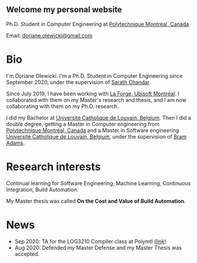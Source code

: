## Welcome my personal website

Ph.D. Student in Computer Engineering at [Polytechnique Montréal, Canada](https://www.polymtl.ca/)

Email: <doriane.olewicki@gmail.com>

# Bio
I'm Doriane Olewicki.
I'm a Ph.D. Student in Computer Engineering since September 2020, under the supervision of [Sarath Chandar](http://sarathchandar.in/). 

Since July 2019, I have been working with [La Forge, Ubisoft Montréal](https://montreal.ubisoft.com/en/our-engagements/research-and-development/). I collaborated with them on my Master's research and thesis, and I am now collaborating with them on my Ph.D. research.

I did my Bachelor at [Université Catholique de Louvain, Belgium](https://uclouvain.be/). Then I did a double degree, getting a Master in Computer engineering from [Polytechnique Montréal, Canada](https://www.polymtl.ca/) and a Master in Software engineering [Université Catholique de Louvain, Belgium](https://uclouvain.be/), under the supervision of [Bram Adams](https://mcis.cs.queensu.ca/bram.html).


# Research interests
Continual learning for Software Engineering, Machine Learning, Continuous Integration, Build Automation.
 
My Master thesis was called **On the Cost and Value of Build Automation**.

# News

- Sep 2020: TA for the LOG3210 Compiler class at Polymtl [(link)](https://www.polymtl.ca/programmes/cours/elements-de-langages-et-compilateurs)
- Aug 2020: Defended my Master Defense and my Master Thesis was accepted. 
